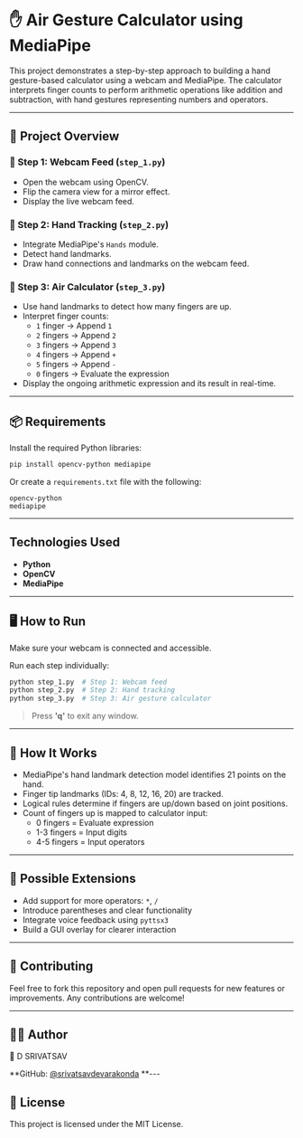 # ✋ Air Gesture Calculator using MediaPipe

This project demonstrates a step-by-step approach to building a hand gesture-based calculator using a webcam and MediaPipe. The calculator interprets finger counts to perform arithmetic operations like addition and subtraction, with hand gestures representing numbers and operators.

---

## 🔧 Project Overview

### 🔹 Step 1: Webcam Feed (`step_1.py`)
- Open the webcam using OpenCV.
- Flip the camera view for a mirror effect.
- Display the live webcam feed.

### 🔹 Step 2: Hand Tracking (`step_2.py`)
- Integrate MediaPipe's `Hands` module.
- Detect hand landmarks.
- Draw hand connections and landmarks on the webcam feed.

### 🔹 Step 3: Air Calculator (`step_3.py`)
- Use hand landmarks to detect how many fingers are up.
- Interpret finger counts:
  - `1` finger → Append `1`
  - `2` fingers → Append `2`
  - `3` fingers → Append `3`
  - `4` fingers → Append `+`
  - `5` fingers → Append `-`
  - `0` fingers → Evaluate the expression
- Display the ongoing arithmetic expression and its result in real-time.

---

## 📦 Requirements

Install the required Python libraries:

```bash
pip install opencv-python mediapipe
```

Or create a `requirements.txt` file with the following:

```
opencv-python
mediapipe
```

---

## Technologies Used
- **Python**
- **OpenCV**
- **MediaPipe**

---

## 🖥️ How to Run

Make sure your webcam is connected and accessible.

Run each step individually:

```bash
python step_1.py  # Step 1: Webcam feed
python step_2.py  # Step 2: Hand tracking
python step_3.py  # Step 3: Air gesture calculator
```

> Press **'q'** to exit any window.

---

## 🧠 How It Works

- MediaPipe's hand landmark detection model identifies 21 points on the hand.
- Finger tip landmarks (IDs: 4, 8, 12, 16, 20) are tracked.
- Logical rules determine if fingers are up/down based on joint positions.
- Count of fingers up is mapped to calculator input:
  - 0 fingers = Evaluate expression
  - 1-3 fingers = Input digits
  - 4-5 fingers = Input operators

---

## 🚀 Possible Extensions

- Add support for more operators: `*`, `/`
- Introduce parentheses and clear functionality
- Integrate voice feedback using `pyttsx3`
- Build a GUI overlay for clearer interaction

---

## 🤝 Contributing

Feel free to fork this repository and open pull requests for new features or improvements. Any contributions are welcome!

---

## 👨‍💻 Author

👤 D SRIVATSAV

**GitHub: [@srivatsavdevarakonda](https://github.com/srivatsavdevarakonda)
**---

## 📄 License

This project is licensed under the MIT License.
